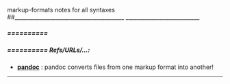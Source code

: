 markup-formats  notes for all syntaxes
##________________________________________  ___________________________


#####  ==========  
#####  ==========  Refs/URLs/...:
- **[pandoc](https://pandoc.org)**  :  pandoc converts files from one markup format into another!
______________________________________________________________________________
